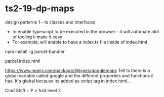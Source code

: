# ts2-19-dp-maps

design patterns 1 - ts classes and interfaces

- to enable typescript to be executed in the browser - it will automate alot of tooling ti make it easy
- For example, will enable to have a index.ts file inside of index.html

npm install -g parcel-bundler

parcel index.html

https://www.npmjs.com/package/@types/googlemaps
Tell ts there is a global variable called google and the different properties and functions it has.
It's global because its added as script tag in index.html...

Cmd Shift + P > fold level 2
